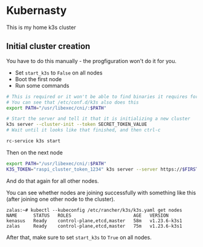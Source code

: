 # Kubernasty

This is my home k3s cluster

## Initial cluster creation

You have to do this manually - the progfiguration won't do it for you.

- Set `start_k3s` to `False` on all nodes
- Boot the first node
- Run some commands

```sh
# This is required or it won't be able to find binaries it requires for networking
# You can see that /etc/conf.d/k3s also does this
export PATH="/usr/libexec/cni/:$PATH"

# Start the server and tell it that it is initializing a new cluster
k3s server --cluster-init --token SECRET_TOKEN_VALUE
# Wait until it looks like that finished, and then ctrl-c

rc-service k3s start
```

Then on the next node

```sh
export PATH="/usr/libexec/cni/:$PATH"
K3S_TOKEN="raspi_cluster_token_1234" k3s server --server https://$FIRST_MACHINE_IP:6443
```

And do that again for all other nodes.

You can see whether nodes are joining successfully with something like this (after joining one other node to the cluster).

```
zalas:~# kubectl --kubeconfig /etc/rancher/k3s/k3s.yaml get nodes
NAME      STATUS   ROLES                       AGE   VERSION
kenasus   Ready    control-plane,etcd,master   58m   v1.23.6-k3s1
zalas     Ready    control-plane,etcd,master   75m   v1.23.6-k3s1
```

After that, make sure to set `start_k3s` to `True` on all nodes.

